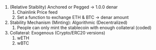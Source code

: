 1. (Relative Staiblity) Anchored or Pegged -> 1.0.0 denar 
   1. Chainlink Price feed 
   2. Set a function to exchange ETH & BTC -> denar amount
2. Stability Mechanism (Minting): Algorithmic (Decentralized)
   1. People can only mint the stablecoin with enough collateral (coded) 
3. Collateral: Exogenous (Crypto/ERC20 versions) 
   1. wETH 
   2. wBTC
